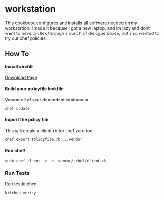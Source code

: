 # workstation

This cookbook configures and installs all software needed on my workstation. I made it because I got a new laptop, and im lazy and dont want to have to click through a bunch of dialogue boxes, but also wanted to try out chef policies. 

## How To

#### Install chefdk
[Download Page](https://downloads.chef.io/chef-dk/mac/)

#### Build your policyfile lockfile
Vendor all of your dependent cookbooks

```chef update```

#### Export the policy file
This will create a client.rb for chef zero too

```chef export Policyfile.rb ./.vendor```

#### Run chef!

```sudo chef-client -z -c .vendor/.chef/client.rb```

### Run Tests

Run testkitchen

```kitchen verify```

